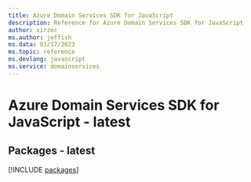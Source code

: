 ```yaml
---
title: Azure Domain Services SDK for JavaScript
description: Reference for Azure Domain Services SDK for JavaScript
author: xirzec
ms.author: jeffish
ms.data: 03/17/2023
ms.topic: reference
ms.devlang: javascript
ms.service: domainservices
---
```

# Azure Domain Services SDK for JavaScript - latest
## Packages - latest
[!INCLUDE [packages](domain-services-index.md)]